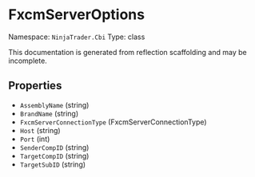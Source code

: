 # FxcmServerOptions

Namespace: `NinjaTrader.Cbi`
Type: class

This documentation is generated from reflection scaffolding and may be incomplete.

## Properties
- `AssemblyName` (string)
- `BrandName` (string)
- `FxcmServerConnectionType` (FxcmServerConnectionType)
- `Host` (string)
- `Port` (int)
- `SenderCompID` (string)
- `TargetCompID` (string)
- `TargetSubID` (string)
